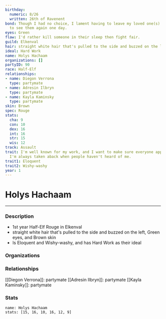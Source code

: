```yaml
---
birthday:
  numeric: 8/26
  written: 26th of Ravenent
bond: Though I had no choice, I lament having to leave my loved one(s) behind. I hope
  to see them again one day.
eyes: Green
flaw: I'd rather kill someone in their sleep then fight fair.
guild: Elkenval
hair: straight white hair that's pulled to the side and buzzed on the left
ideal: Hard Work
name: Holys Hachaam
organizations: []
partyID: 90
race: Half-Elf
relationships:
- name: Diegon Verrona
  type: partymate
- name: Adresin Ilbryn
  type: partymate
- name: Kayla Kaminsky
  type: partymate
skin: Brown
spec: Rouge
stats:
  cha: 9
  con: 10
  dex: 16
  int: 16
  str: 15
  wis: 12
track: Assault
trait: I'm well known for my work, and I want to make sure everyone appreciates it.
  I'm always taken aback when people haven't heard of me.
trait1: Eloquent
trait2: Wishy-washy
year: 1
---
```

# Holys Hachaam
---
### Description
- 1st year Half-Elf Rouge in Elkenval
- straight white hair that's pulled to the side and buzzed on the left, Green eyes, and Brown skin
- Is Eloquent and Wishy-washy, and has Hard Work as their ideal

### Organizations
### Relationships
[[Diegon Verrona]]: partymate
[[Adresin Ilbryn]]: partymate
[[Kayla Kaminsky]]: partymate
### Stats
```statblock
name: Holys Hachaam
stats: [15, 16, 10, 16, 12, 9]
```